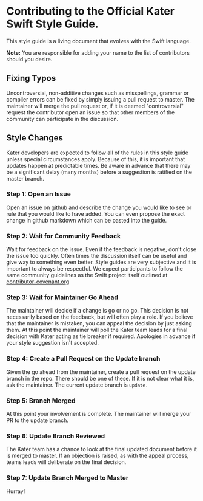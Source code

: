 

# Contributing to the Official Kater Swift Style Guide.

This style guide is a living document that evolves with the Swift language.

**Note:** You are responsible for adding your name to the list of contributors should you desire.

## Fixing Typos

Uncontroversial, non-additive changes such as misspellings, grammar or compiler errors can be fixed by simply issuing a pull request to master. The maintainer will merge the pull request or, if it is deemed "controversial" request the contributor open an issue so that other members of the community can participate in the discussion.

## Style Changes 

Kater developers are expected to follow all of the rules in this style guide unless special circumstances apply.  Because of this, it is important that updates happen at predictable times.  Be aware in advance that there may be a significant delay (many months) before a suggestion is ratified on the master branch.

### Step 1: Open an Issue

Open an issue on github and describe the change you would like to see or rule that you would like to have added.  You can even propose the exact change in github markdown which can be pasted into the guide.

### Step 2: Wait for Community Feedback

Wait for feedback on the issue. Even if the feedback is negative, don't close the issue too quickly.  Often times the discussion itself can be useful and give way to something even better.  Style guides are very subjective and it is important to always be respectful.  We expect participants to follow the same community guidelines as the Swift project itself outlined at [contributor-covenant.org](http://contributor-covenant.org)

### Step 3: Wait for Maintainer Go Ahead

The maintainer will decide if a change is go or no go.  This decision is not necessarily based on the feedback, but will often play a role. If you believe that the maintainer is mistaken, you can appeal the decision by just asking them. At this point the maintainer will poll the Kater team leads for a final decision with Kater acting as tie breaker if required.  Apologies in advance if your style suggestion isn't accepted.

### Step 4: Create a Pull Request on the Update branch

Given the go ahead from the maintainer, create a pull request on the update branch in the repo.  There should be one of these.  If it is not clear what it is, ask the maintainer.  The current update branch is `update.`

### Step 5: Branch Merged

At this point your involvement is complete. The maintainer will merge your PR to the update branch.

### Step 6: Update Branch Reviewed

The Kater team has a chance to look at the final updated document before it is merged to master.  If an objection is raised, as with the appeal process, teams leads will deliberate on the final decision.

### Step 7: Update Branch Merged to Master

Hurray!
